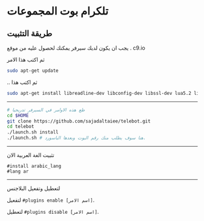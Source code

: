 تلكرام بوت المجموعات
============
طريقة التثبيت
------------
يجب ان يكون لديك سيرفر يمكنك لحصول عليه من موقع
.
c9.io

ثم اكتب هذا الامر
```bash
sudo apt-get update
```
..
ثم اكتب هذا
```bash
sudo apt-get install libreadline-dev libconfig-dev libssl-dev lua5.2 liblua5.2-dev libevent-dev make unzip git redis-server g++ libjansson-dev libpython-dev expat libexpat1-dev
```
------------
```bash
# ظع هذه الاوامر في السيرفر تدريجيا
cd $HOME
git clone https://github.com/sajadaltaiee/telebot.git
cd telebot
./launch.sh install
./launch.sh # هنا سوف يطلب منك رقم البوت وبعدها الباسورد.
```
------------------
تثبيت الغة العربية الان
```
#install arabic_lang
#lang ar
```

-------------
لتعطيل وتفعيل البلاجنس

لتفعيل `#plugins enable [اسم الامر]`.

لتعطيل `#plugins disable [اسم الامر]`.

